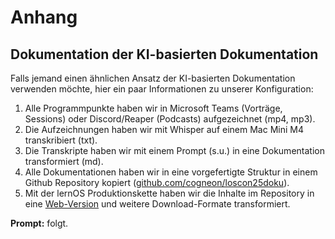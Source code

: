 # Anhang
## Dokumentation der KI-basierten Dokumentation
Falls jemand einen ähnlichen Ansatz der KI-basierten Dokumentation verwenden möchte, hier ein paar Informationen zu unserer Konfiguration:

1. Alle Programmpunkte haben wir in Microsoft Teams (Vorträge, Sessions) oder Discord/Reaper (Podcasts) aufgezeichnet (mp4, mp3).
1. Die Aufzeichnungen haben wir mit Whisper auf einem Mac Mini M4 transkribiert (txt).
1. Die Transkripte haben wir mit einem Prompt (s.u.) in eine Dokumentation transformiert (md).
1. Alle Dokumentationen haben wir in eine vorgefertigte Struktur in einem Github Repository kopiert ([github.com/cogneon/loscon25doku](github.com/cogneon/loscon25doku)).
1. Mit der lernOS Produktionskette haben wir die Inhalte im Repository in eine [Web-Version](https://cogneon.github.io/loscon25doku/de) und weitere Download-Formate transformiert.


**Prompt:**
folgt.
